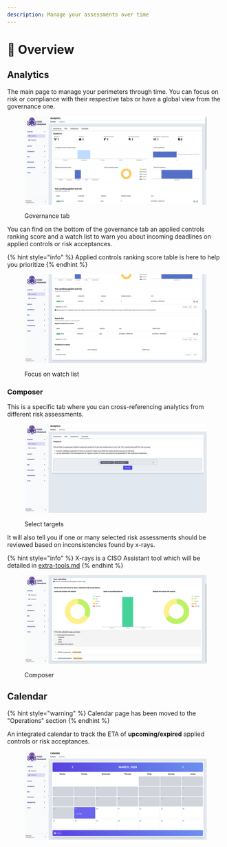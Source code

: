```yaml
---
description: Manage your assessments over time
---
```


# 🔎 Overview

## Analytics

The main page to manage your perimeters through time. You can focus on risk or compliance with their respective tabs or have a global view from the governance one.

<figure><img src="../.gitbook/assets/screenshot-2024-03-20-16-13-24.png" alt=""><figcaption><p>Governance tab</p></figcaption></figure>

You can find on the bottom of the governance tab an applied controls ranking score and a watch list to warn you about incoming deadlines on applied controls or risk acceptances.

{% hint style="info" %}
Applied controls ranking score table is here to help you prioritize
{% endhint %}

<figure><img src="../.gitbook/assets/screenshot-2024-03-20-16-13-30.png" alt=""><figcaption><p>Focus on watch list</p></figcaption></figure>

### Composer

This is a specific tab where you can cross-referencing analytics from different risk assessments.

<figure><img src="../.gitbook/assets/screenshot-2024-03-20-16-21-21.png" alt=""><figcaption><p>Select targets</p></figcaption></figure>

It will also tell you if one or many selected risk assessments should be reviewed based on inconsistencies found by x-rays.

{% hint style="info" %}
X-rays is a CISO Assistant tool which will be detailed in [extra-tools.md](extra-tools.md "mention")
{% endhint %}

<figure><img src="../.gitbook/assets/screenshot-2024-03-20-16-21-28.png" alt=""><figcaption><p>Composer</p></figcaption></figure>

## Calendar

{% hint style="warning" %}
Calendar page has been moved to the "Operations" section
{% endhint %}

An integrated calendar to track the ETA of **upcoming/expired** applied controls or risk acceptances.

<figure><img src="../.gitbook/assets/screenshot-2024-03-19-14-50-56.png" alt=""><figcaption></figcaption></figure>
